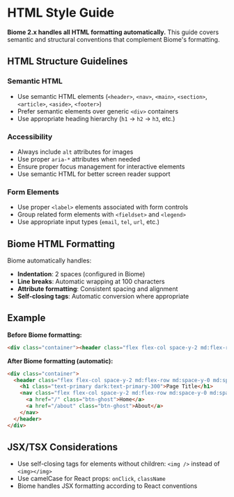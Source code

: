 # HTML Style Guide

**Biome 2.x handles all HTML formatting automatically.** This guide covers semantic and structural conventions that complement Biome's formatting.

## HTML Structure Guidelines

### Semantic HTML
- Use semantic HTML elements (`<header>`, `<nav>`, `<main>`, `<section>`, `<article>`, `<aside>`, `<footer>`)
- Prefer semantic elements over generic `<div>` containers
- Use appropriate heading hierarchy (`h1` → `h2` → `h3`, etc.)

### Accessibility
- Always include `alt` attributes for images
- Use proper `aria-*` attributes when needed
- Ensure proper focus management for interactive elements
- Use semantic HTML for better screen reader support

### Form Elements
- Use proper `<label>` elements associated with form controls
- Group related form elements with `<fieldset>` and `<legend>`
- Use appropriate input types (`email`, `tel`, `url`, etc.)

## Biome HTML Formatting

Biome automatically handles:
- **Indentation**: 2 spaces (configured in Biome)
- **Line breaks**: Automatic wrapping at 100 characters
- **Attribute formatting**: Consistent spacing and alignment
- **Self-closing tags**: Automatic conversion where appropriate

## Example

**Before Biome formatting:**
```html
<div class="container"><header class="flex flex-col space-y-2 md:flex-row md:space-y-0 md:space-x-4"><h1 class="text-primary dark:text-primary-300">Page Title</h1><nav class="flex flex-col space-y-2 md:flex-row md:space-y-0 md:space-x-4"><a href="/" class="btn-ghost">Home</a><a href="/about" class="btn-ghost">About</a></nav></header></div>
```

**After Biome formatting (automatic):**
```html
<div class="container">
  <header class="flex flex-col space-y-2 md:flex-row md:space-y-0 md:space-x-4">
    <h1 class="text-primary dark:text-primary-300">Page Title</h1>
    <nav class="flex flex-col space-y-2 md:flex-row md:space-y-0 md:space-x-4">
      <a href="/" class="btn-ghost">Home</a>
      <a href="/about" class="btn-ghost">About</a>
    </nav>
  </header>
</div>
```

## JSX/TSX Considerations
- Use self-closing tags for elements without children: `<img />` instead of `<img></img>`
- Use camelCase for React props: `onClick`, `className`
- Biome handles JSX formatting according to React conventions
